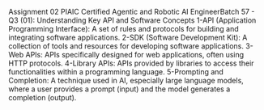 Assignment 02 PIAIC Certified Agentic and Robotic AI EngineerBatch 57 - Q3 (01):
 Understanding Key API and Software Concepts
1-API (Application Programming Interface): 
A set of rules and protocols for building and integrating software applications. 
2-SDK (Software Development Kit): 
A collection of tools and resources for developing software applications.
3-Web APIs: 
APIs specifically designed for web applications, often using HTTP protocols. 
4-Library APIs: 
APIs provided by libraries to access their functionalities within a programming language. 
5-Prompting and Completion: 
A technique used in AI, especially large language models, where a user provides a prompt (input) and the model generates a completion (output).
